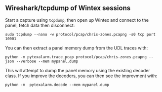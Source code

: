 Wireshark/tcpdump of Wintex sessions
----------

Start a capture using `tcpdump`, then open up Wintex and connect to the panel, fetch data then disconnect:

    sudo tcpdump --nano -w protocol/pcap/chris-zones.pcapng -s0 tcp port 10001

You can then extract a panel memory dump from the UDL traces with:

    python -m pytexalarm.trace_pcap protocol/pcap/chris-zones.pcapng --json --verbose --mem mypanel.dump

This will attempt to dump the panel memory using the existing decoder class. If you improve the decoders, you can then see the improvment with:

    python -m  pytexalarm.decode --mem mypanel.dump

